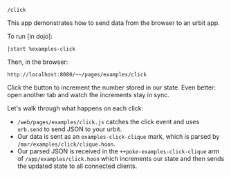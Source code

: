 `/click`

This app demonstrates how to send data from the browser to an urbit app.

To run [in dojo]:

    |start %examples-click

Then, in the browser:

    http://localhost:8080/~~/pages/examples/click

Click the button to increment the number stored in our state.  Even better: open another tab and watch the increments stay in sync.

Let's walk through what happens on each click:

- `/web/pages/examples/click.js` catches the click event and uses `urb.send` to send JSON to your urbit.
- Our data is sent as an `examples-click-clique` mark, which is parsed by `/mar/examples/click/clique.hoon`.
- Our parsed JSON is received in the `++poke-examples-click-clique` arm of `/app/examples/click.hoon` which increments our state and then sends the updated state to all connected clients.

